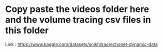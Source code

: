 # Copy paste the videos folder here and the volume tracing csv files in this folder
Link : 
https://www.kaggle.com/datasets/snikhilrao/echonet-dynamic-data
